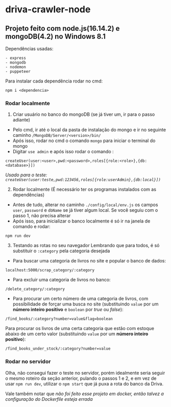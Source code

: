 # driva-crawler-node

## Projeto feito com node.js(16.14.2) e mongoDB(4.2) no Windows 8.1

Dependências usadas:
```
- express
- mongodb
- nodemon
- puppeteer
```
Para instalar cada dependência rodar no cmd:
```
npm i <dependencia>
```
### Rodar localmente

1. Criar usuário no banco do mongoDB (se já tiver um, ir para o passo adiante)
- Pelo cmd, ir até o local da pasta de instalação do mongo e ir no seguinte caminho
```/MongoDB/Server/<version>/bin/```
- Após isso, rodar no cmd o comando `mongo` para iniciar o terminal do mongo
- Digitar `use admin` e após isso rodar o comando :
```
createUser(user:<user>,pwd:<password>,roles[{role:<role>},{db:<database>}])
```
_Usado para o teste: `createUser(user:teste,pwd:123456,roles[{role:userAdmin},{db:local}])`_

2. Rodar localmente (É necessário ter os programas instalados com as dependências)
- Antes de tudo, alterar no caminho `./config/local/env.js` os campos `user`, `password` e `dbName` se já tiver algum local. Se você seguiu com o passo 1, não precisa alterar
- Após isso, para inicializar o banco localmente é só ir na janela de comando e rodar:
```
npm run dev
```

3. Testando as rotas no seu navegador
Lembrando que para todos, é só substituir o `:category` pela categoria desejada

- Para buscar uma categoria de livros no site e popular o banco de dados:
```
localhost:5000/scrap_category/:category
```
- Para excluir uma categoria de livros no banco:
```
/delete_category/:category
```
- Para procurar um certo número de uma categoria de livros, com possibilidade de forçar uma busca no site  (substituindo `value` por um __número inteiro positivo__ e `boolean` por _true_ ou _false_):
```
/find_books/:category?number=value&flag=boolean
```
Para procurar os livros de uma certa categoria que estão com estoque abaixo de um certo valor (substituindo `value` por um __número inteiro positivo__):
```
/find_books_under_stock/:category?number=value
```
### Rodar no servidor
Olha, não consegui fazer o teste no servidor, porém idealmente seria seguir o mesmo roteiro da seção anterior, pulando o passos 1 e 2, e em vez de usar `npm run dev`, utilizar o `npm start` que já puxa a rota do banco da Driva.

Vale também notar que _não foi feito esse projeto em docker, então talvez a configuração do Dockerfile esteja errada_
